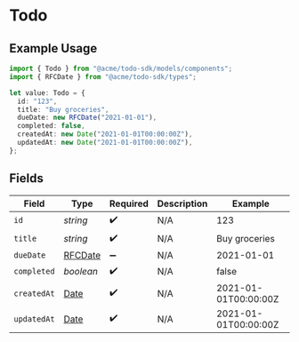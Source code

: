 # Todo

## Example Usage

```typescript
import { Todo } from "@acme/todo-sdk/models/components";
import { RFCDate } from "@acme/todo-sdk/types";

let value: Todo = {
  id: "123",
  title: "Buy groceries",
  dueDate: new RFCDate("2021-01-01"),
  completed: false,
  createdAt: new Date("2021-01-01T00:00:00Z"),
  updatedAt: new Date("2021-01-01T00:00:00Z"),
};
```

## Fields

| Field                                                                                         | Type                                                                                          | Required                                                                                      | Description                                                                                   | Example                                                                                       |
| --------------------------------------------------------------------------------------------- | --------------------------------------------------------------------------------------------- | --------------------------------------------------------------------------------------------- | --------------------------------------------------------------------------------------------- | --------------------------------------------------------------------------------------------- |
| `id`                                                                                          | *string*                                                                                      | :heavy_check_mark:                                                                            | N/A                                                                                           | 123                                                                                           |
| `title`                                                                                       | *string*                                                                                      | :heavy_check_mark:                                                                            | N/A                                                                                           | Buy groceries                                                                                 |
| `dueDate`                                                                                     | [RFCDate](../../types/rfcdate.md)                                                             | :heavy_minus_sign:                                                                            | N/A                                                                                           | 2021-01-01                                                                                    |
| `completed`                                                                                   | *boolean*                                                                                     | :heavy_check_mark:                                                                            | N/A                                                                                           | false                                                                                         |
| `createdAt`                                                                                   | [Date](https://developer.mozilla.org/en-US/docs/Web/JavaScript/Reference/Global_Objects/Date) | :heavy_check_mark:                                                                            | N/A                                                                                           | 2021-01-01T00:00:00Z                                                                          |
| `updatedAt`                                                                                   | [Date](https://developer.mozilla.org/en-US/docs/Web/JavaScript/Reference/Global_Objects/Date) | :heavy_check_mark:                                                                            | N/A                                                                                           | 2021-01-01T00:00:00Z                                                                          |